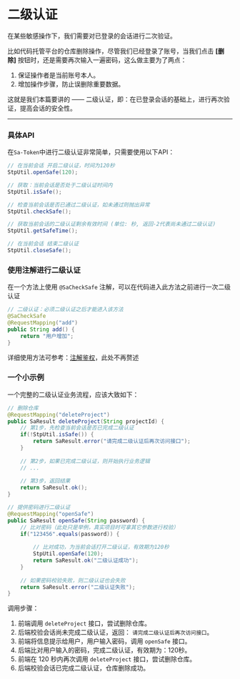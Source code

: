 # 二级认证

在某些敏感操作下，我们需要对已登录的会话进行二次验证。

比如代码托管平台的仓库删除操作，尽管我们已经登录了账号，当我们点击 **[删除]** 按钮时，还是需要再次输入一遍密码，这么做主要为了两点：

1. 保证操作者是当前账号本人。
2. 增加操作步骤，防止误删除重要数据。

这就是我们本篇要讲的 —— 二级认证，即：在已登录会话的基础上，进行再次验证，提高会话的安全性。


--- 

### 具体API

在`Sa-Token`中进行二级认证非常简单，只需要使用以下API：

``` java
// 在当前会话 开启二级认证，时间为120秒
StpUtil.openSafe(120); 

// 获取：当前会话是否处于二级认证时间内
StpUtil.isSafe(); 

// 检查当前会话是否已通过二级认证，如未通过则抛出异常
StpUtil.checkSafe(); 

// 获取当前会话的二级认证剩余有效时间 (单位: 秒, 返回-2代表尚未通过二级认证)
StpUtil.getSafeTime(); 

// 在当前会话 结束二级认证
StpUtil.closeSafe(); 
```


### 使用注解进行二级认证
在一个方法上使用 `@SaCheckSafe` 注解，可以在代码进入此方法之前进行一次二级认证
``` java
// 二级认证：必须二级认证之后才能进入该方法 
@SaCheckSafe      
@RequestMapping("add")
public String add() {
    return "用户增加";
}
```

详细使用方法可参考：[注解鉴权](/use/at-check)，此处不再赘述



### 一个小示例

一个完整的二级认证业务流程，应该大致如下：
``` java
// 删除仓库
@RequestMapping("deleteProject")
public SaResult deleteProject(String projectId) {
	// 第1步，先检查当前会话是否已完成二级认证 
	if(!StpUtil.isSafe()) {
		return SaResult.error("请完成二级认证后再次访问接口");
	}
	
	// 第2步，如果已完成二级认证，则开始执行业务逻辑
	// ... 
	
	// 第3步，返回结果 
	return SaResult.ok(); 
}

// 提供密码进行二级认证 
@RequestMapping("openSafe")
public SaResult openSafe(String password) {
	// 比对密码（此处只是举例，真实项目时可拿其它参数进行校验）
	if("123456".equals(password)) {
		
		// 比对成功，为当前会话打开二级认证，有效期为120秒 
		StpUtil.openSafe(120);
		return SaResult.ok("二级认证成功");
	}
	
	// 如果密码校验失败，则二级认证也会失败
	return SaResult.error("二级认证失败"); 
}
```

调用步骤：
1. 前端调用 `deleteProject` 接口，尝试删除仓库。
2. 后端校验会话尚未完成二级认证，返回： `请完成二级认证后再次访问接口`。
3. 前端将信息提示给用户，用户输入密码，调用 `openSafe` 接口。
4. 后端比对用户输入的密码，完成二级认证，有效期为：120秒。
5. 前端在 120 秒内再次调用 `deleteProject` 接口，尝试删除仓库。
6. 后端校验会话已完成二级认证，仓库删除成功。

